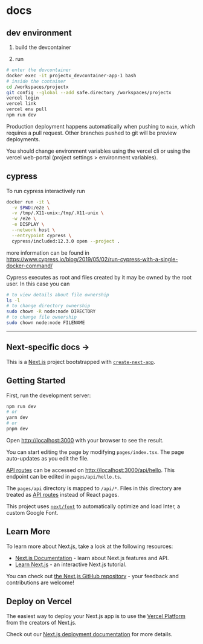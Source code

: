# docs
## dev environment
1. build the devcontainer

2. run
```bash
# enter the devcontainer
docker exec -it projectx_devcontainer-app-1 bash
# inside the container
cd /workspaces/projectx
git config --global --add safe.directory /workspaces/projectx
vercel login
vercel link
vercel env pull
npm run dev
```
Production deployment happens automatically when pushing to `main`, which requires a pull request.
Other branches pushed to git will be preview deployments.

You should change environment variables using the vercel cli or using the vercel web-portal (project settings > environment variables). 

## cypress
To run cypress interactively run
```bash
docker run -it \
  -v $PWD:/e2e \
  -v /tmp/.X11-unix:/tmp/.X11-unix \
  -w /e2e \
  -e DISPLAY \
  --network host \
  --entrypoint cypress \
  cypress/included:12.3.0 open --project .
```
more information can be found in
https://www.cypress.io/blog/2019/05/02/run-cypress-with-a-single-docker-command/

Cypress executes as root and files created by it may be owned by the root user.
In this case you can 
```bash
# to view details about file ownership
ls -l
# to change directory ownership
sudo chown -R node:node DIRECTORY
# to change file ownership
sudo chown node:node FILENAME
```

---
## Next-specific docs ->

This is a [Next.js](https://nextjs.org/) project bootstrapped with [`create-next-app`](https://github.com/vercel/next.js/tree/canary/packages/create-next-app).

## Getting Started

First, run the development server:

```bash
npm run dev
# or
yarn dev
# or
pnpm dev
```

Open [http://localhost:3000](http://localhost:3000) with your browser to see the result.

You can start editing the page by modifying `pages/index.tsx`. The page auto-updates as you edit the file.

[API routes](https://nextjs.org/docs/api-routes/introduction) can be accessed on [http://localhost:3000/api/hello](http://localhost:3000/api/hello). This endpoint can be edited in `pages/api/hello.ts`.

The `pages/api` directory is mapped to `/api/*`. Files in this directory are treated as [API routes](https://nextjs.org/docs/api-routes/introduction) instead of React pages.

This project uses [`next/font`](https://nextjs.org/docs/basic-features/font-optimization) to automatically optimize and load Inter, a custom Google Font.

## Learn More

To learn more about Next.js, take a look at the following resources:

- [Next.js Documentation](https://nextjs.org/docs) - learn about Next.js features and API.
- [Learn Next.js](https://nextjs.org/learn) - an interactive Next.js tutorial.

You can check out [the Next.js GitHub repository](https://github.com/vercel/next.js/) - your feedback and contributions are welcome!

## Deploy on Vercel

The easiest way to deploy your Next.js app is to use the [Vercel Platform](https://vercel.com/new?utm_medium=default-template&filter=next.js&utm_source=create-next-app&utm_campaign=create-next-app-readme) from the creators of Next.js.

Check out our [Next.js deployment documentation](https://nextjs.org/docs/deployment) for more details.
